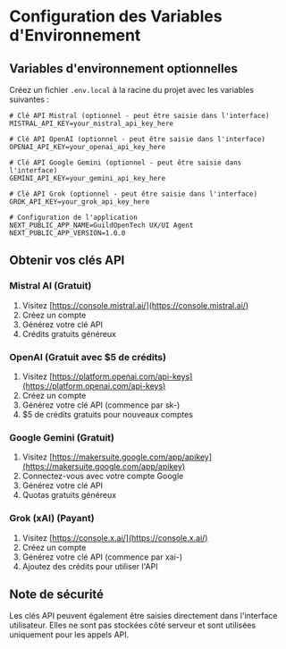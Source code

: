 # Configuration des Variables d'Environnement

## Variables d'environnement optionnelles

Créez un fichier `.env.local` à la racine du projet avec les variables suivantes :

```env
# Clé API Mistral (optionnel - peut être saisie dans l'interface)
MISTRAL_API_KEY=your_mistral_api_key_here

# Clé API OpenAI (optionnel - peut être saisie dans l'interface)
OPENAI_API_KEY=your_openai_api_key_here

# Clé API Google Gemini (optionnel - peut être saisie dans l'interface)
GEMINI_API_KEY=your_gemini_api_key_here

# Clé API Grok (optionnel - peut être saisie dans l'interface)
GROK_API_KEY=your_grok_api_key_here

# Configuration de l'application
NEXT_PUBLIC_APP_NAME=GuildOpenTech UX/UI Agent
NEXT_PUBLIC_APP_VERSION=1.0.0
```

## Obtenir vos clés API

### Mistral AI (Gratuit)
1. Visitez [https://console.mistral.ai/](https://console.mistral.ai/)
2. Créez un compte
3. Générez votre clé API
4. Crédits gratuits généreux

### OpenAI (Gratuit avec $5 de crédits)
1. Visitez [https://platform.openai.com/api-keys](https://platform.openai.com/api-keys)
2. Créez un compte
3. Générez votre clé API (commence par sk-)
4. $5 de crédits gratuits pour nouveaux comptes

### Google Gemini (Gratuit)
1. Visitez [https://makersuite.google.com/app/apikey](https://makersuite.google.com/app/apikey)
2. Connectez-vous avec votre compte Google
3. Générez votre clé API
4. Quotas gratuits généreux

### Grok (xAI) (Payant)
1. Visitez [https://console.x.ai/](https://console.x.ai/)
2. Créez un compte
3. Générez votre clé API (commence par xai-)
4. Ajoutez des crédits pour utiliser l'API

## Note de sécurité

Les clés API peuvent également être saisies directement dans l'interface utilisateur. Elles ne sont pas stockées côté serveur et sont utilisées uniquement pour les appels API.
